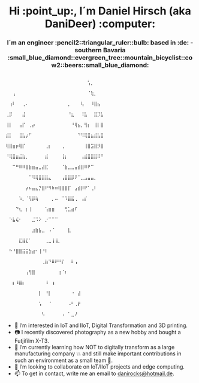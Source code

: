 <h1 align="center"> Hi :point_up:, I´m Daniel Hirsch (aka DaniDeer) :computer: </h1>
<h3 align="center"> I´m an engineer :pencil2::triangular_ruler::bulb: based in  :de: - southern Bavaria :small_blue_diamond::evergreen_tree::mountain_bicyclist::cow2::beers::small_blue_diamond: </h3>



                                           ⠀⠀⠀⠀⠀⠀⠀⠀⠀⠀⠀⠀⠀⠀⠀⠀⠀⠀⠀⠀⠀⠀⠀⠀⠀⢡⡀⠀⠀⠀                                                      
                                           ⠀⠀⢠⠀⠀⠀⠀⠀⠀⠀⠀⠀⠀⠀⠀⠀⠀⠀⠀⠀⠀⠀⠀⠀⠀⠈⢷⡀⠀⠀                                                      
                                           ⠀⢰⠇⠀⠀⢀⠄⠀⠀⠀⠀⠀⠀⠀⠀⠀⠀⠀⠀⡀⠀⠀⠀⢧⠀⠀⠸⣿⣦⠀                                                     
                                           ⢀⡿⠀⠀⠀⣼⠀⠀⠀⠀⠀⠀⠀⠀⠀⠀⠀⠀⠀⠘⣆⠀⠀⠸⣧⠀⠀⣿⡹⣧                                                     
                                           ⢸⡇⠀⠀⢠⡏⠀⢀⡴⠀⠀⠀⠀⠀⠀⠀⠀⠀⠀⠀⠘⢿⣦⡀⢻⡆⠀⢸⡇⣿                                                    
                                           ⣾⡇⠀⠀⢸⣧⡴⠋⠀⠀⠀⠀⠀⠀⠀⠀⠀⠀⠀⠀⠀⠀⠙⠻⢿⣿⣦⣾⣧⣿                                                    
                                           ⢿⣿⣶⡶⢿⡏⠀⠀⠀⠀⠀⠀⢀⡆⠀⠀⠀⢀⠀⠀⠀⠀⠀⠀⢸⣿⣩⣿⡻⣿                                                    
                                           ⠘⢿⣿⣶⣬⣷⡀⠀⠀⠀⠀⠀⣾⠀⠀⠀⠀⢸⡆⠀⠀⠀⠀⢠⣾⣿⣿⣿⠿⠛                                                    
                                           ⠀⠀⠉⠛⠿⠿⣿⣷⣶⣤⣀⣼⣏⠀⠀⠀⠀⠈⣷⣀⣀⣤⣾⣿⠿⠟⠉⠀⠀⠀                                                   
                                           ⠀⠀⠀⠀⠀⠀⠀⠉⠻⢿⣿⣿⣿⣄⠀⠀⠀⢠⣿⣿⡿⠟⠉⣀⣠⣤⣤⡀⠀⠀                                                    
                                           ⠀⠀⠀⠀⠀⠀⡴⠦⣤⣄⡙⣿⠟⠻⠷⠶⢿⣿⣿⡏⠀⣠⣾⡿⠟⠁⢀⠇⠀⠀                                                   
                                      ⠀⠀     ⠀⠀⠀⠀⠱⡀⠈⢻⡿⢷⠀⠀⠀⠀⡀⠤⠀⠉⠹⣿⣯⢀⠀⢠⡎⠀⠀⠀                                                    
                                      ⠀⠀⠀⠀     ⠀⠀⠀⠙⢆⠀⡆⢸⠀⠀⠀⠀⢡⣶⣶⠀⠀⠀⢛⣁⣴⠏⠀⠀⠀⠀                                                     
                                      ⠀⠀⠀⠀⠀⠀⠀⠀     ⠀⠑⣧⢮⠂⠀⠀⠀⣈⠩⠕⠀⡐⠉⠉⠉⠀⠀⠀⠀⠀⠀                                                     
                                      ⠀     ⠀⠀⠀⠀⠀⠀⠀⠀⣰⣷⣧⣀⠀⠠⠈⠀⠀⠀⠀⣇⠀⠀⠀⠀⠀⠀⠀⠀⠀                                                     
                                      ⠀⠀⠀⠀⠀     ⠀⠀⠀⠀⣏⣿⣏⠁⠀⠀⠀⠀⢀⣀⢸⢸⡀⠀⠀⠀⠀⠀⠀⠀⠀                                                     
                                      ⠀⠀⠀⠀⠀⠀⠀⠀⠀     ⠀⠓⠘⣿⣿⣭⣭⣳⣴⠂⢸⠘⠇⠀⠀⠀⠀⠀⠀⠀⠀                                                    
                                           ⠀⠀⠀⠀⠀⠀⠀⠀⠀⠀⠀⢀⣷⠙⠿⠟⠛⡏⠀⠀⠇⢠⠀⠀⠀⠀⠀⠀⠀⠀                                                     
                                 ⠀⠀⠀⠀          ⠀⠀⠀⠀⠀⠀⢠⢻⣿⠀⠀⠀⠀⠀⠀⠀⢰⠈⠆⠀⠀⠀⠀⠀⠀⠀                                                      
                                      ⠀⠀⠀⠀⠀⠀⠀⠀     ⠀⠀⡆⠸⣿⡆⠀⠀⠀⠀⠀⠀⠸⠀⢰⠀⠀⠀⠀⠀⠀⠀                                                      
                                           ⠀⠀⠀⠀⠀⠀⠀⠀⠀⠀⡇⠀⠘⡇⠀⠀⠀⠀⠀⠀⠐⠀⣼⠀⠀⠀⠀⠀⠀⠀                                                      
                                           ⠀⠀⠀⠀⠀⠀⠀⠀⠀⠀⢡⠀⠀⠈⠀⠀⠀⠀⠀⠠⠃⢀⡟⠀⠀⠀⠀⠀⠀⠀                                                      
                                           ⠀⠀⠀⠀⠀⠀⠀⠀⠀⠀⠀⠣⠀⠀⠀⠀⠀⠠⠀⠁⣀⠜⠀⠀⠀⠀⠀⠀⠀⠀                                                      
<!---
https://emojicombos.com/deer-head-ascii-art
--->
- 👀 I’m interested in IoT and IIoT, Digital Transformation and 3D printing.
- :camera: I recently discovered photography as a new hobby and bought a Futjifilm X-T3.
- 🌱 I’m currently learning how NOT to digitally transform as a large manufacturing company :collision: and still make important contributions in such an environment as a small team :rocket:.
- 💞️ I’m looking to collaborate on IoT/IIoT projects and edge computing.
- 📫 To get in contact, write me an email to danirocks@hotmail.de.

<!---
DaniDeer/DaniDeer is a ✨ special ✨ repository because its `README.md` (this file) appears on your GitHub profile.
You can click the Preview link to take a look at your changes.
--->
